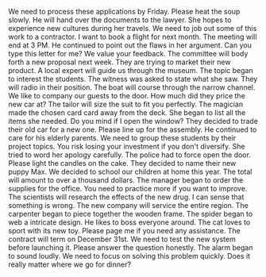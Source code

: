 We need to process these applications by Friday.
Please heat the soup slowly.
He will hand over the documents to the lawyer.
She hopes to experience new cultures during her travels.
We need to job out some of this work to a contractor.
I want to book a flight for next month.
The meeting will end at 3 PM.
He continued to point out the flaws in her argument.
Can you type this letter for me?
We value your feedback.
The committee will body forth a new proposal next week.
They are trying to market their new product.
A local expert will guide us through the museum.
The topic began to interest the students.
The witness was asked to state what she saw.
They will radio in their position.
The boat will course through the narrow channel.
We like to company our guests to the door.
How much did they price the new car at?
The tailor will size the suit to fit you perfectly.
The magician made the chosen card card away from the deck.
She began to list all the items she needed.
Do you mind if I open the window?
They decided to trade their old car for a new one.
Please line up for the assembly.
He continued to care for his elderly parents.
We need to group these students by their project topics.
You risk losing your investment if you don't diversify.
She tried to word her apology carefully.
The police had to force open the door.
Please light the candles on the cake.
They decided to name their new puppy Max.
We decided to school our children at home this year.
The total will amount to over a thousand dollars.
The manager began to order the supplies for the office.
You need to practice more if you want to improve.
The scientists will research the effects of the new drug.
I can sense that something is wrong.
The new company will service the entire region.
The carpenter began to piece together the wooden frame.
The spider began to web a intricate design.
He likes to boss everyone around.
The cat loves to sport with its new toy.
Please page me if you need any assistance.
The contract will term on December 31st.
We need to test the new system before launching it.
Please answer the question honestly.
The alarm began to sound loudly.
We need to focus on solving this problem quickly.
Does it really matter where we go for dinner?
